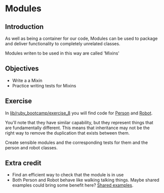 # Modules


## Introduction

As well as being a container for our code, Modules can be used to package and deliver functionality to completely unrelated classes.

Modules writen to be used in this way are called 'Mixins'


## Objectives

- Write a a Mixin
- Practice writing tests for Mixins


## Exercise

In [lib/ruby_bootcamp/exercise_8](./lib/ruby_bootcamp/exercise_8) you will find code for [Person](./lib/ruby_bootcamp/exercise_8/person.rb) and [Robot](./lib/ruby_bootcamp/exercise_8/robot.rb).

You'll note that they have similar capability, but they represent things that are fundamentally different. This means that inheritance may not be the right way to remove the duplication that exists between them.

Create sensible modules and the corresponding tests for them and the person and robot classes.


## Extra credit

- Find an efficient way to check that the module is in use
- Both Person and Robot behave like walking talking things. Maybe shared examples could bring some benefit here? [Shared examples](https://www.relishapp.com/rspec/rspec-core/docs/example-groups/shared-examples).
